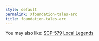 ```yaml
---
style: default
permalink: Xfoundation-tales-arc
title: foundation-tales-arc
---
```

You may also like:
[SCP-579](http://scp-wiki.net/scp-579)
[Local Legends](http://scp-wiki.net/local-legends)